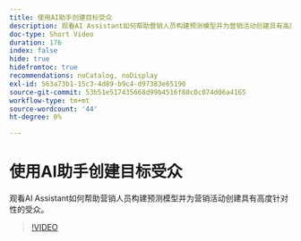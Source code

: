```yaml
---
title: 使用AI助手创建目标受众
description: 观看AI Assistant如何帮助营销人员构建预测模型并为营销活动创建具有高度针对性的受众。
doc-type: Short Video
duration: 176
index: false
hide: true
hidefromtoc: true
recommendations: noCatalog, noDisplay
exl-id: 563a73b1-15c3-4d89-b9c4-d97383e65190
source-git-commit: 53b51e517435668d99b4516f80c0c074d06a4165
workflow-type: tm+mt
source-wordcount: '44'
ht-degree: 0%

---
```


# 使用AI助手创建目标受众

观看AI Assistant如何帮助营销人员构建预测模型并为营销活动创建具有高度针对性的受众。

<!-- 62_OS512_3442427_175_creating-targeted-audiences-with-ai-assistant -->
>[!VIDEO](https://video.tv.adobe.com/v/3458186/?learn=on&enablevpops=true)
